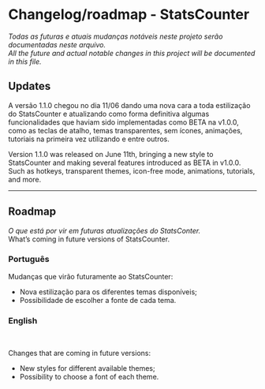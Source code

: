 # Changelog/roadmap - StatsCounter

<em>Todas as futuras e atuais mudanças notáveis neste projeto serão documentadas neste arquivo.
<br>
All the future and actual notable changes in this project will be documented in this file.</em>

## Updates
A versão 1.1.0 chegou no dia 11/06 dando uma nova cara a toda estilização do StatsCounter e atualizando como forma definitiva algumas funcionalidades que haviam sido implementadas como BETA na v1.0.0, como as teclas de atalho, temas transparentes, sem ícones, animações, tutoriais na primeira vez utilizando e entre outros.
<br>

Version 1.1.0 was released on June 11th, bringing a new style to StatsCounter and making several features introduced as BETA in v1.0.0. Such as hotkeys, transparent themes, icon-free mode, animations, tutorials, and more.

---

## Roadmap
<em> O que está por vir em futuras atualizações do StatsConter.</em>
<br>
What’s coming in future versions of StatsCounter.
### Português
Mudanças que virão futuramente ao StatsCounter:
- Nova estilização para os diferentes temas disponíveis;
- Possibilidade de escolher a fonte de cada tema.

### English
<br>

Changes that are coming in future versions:
- New styles for different available themes;
- Possibility to choose a font of each theme.
